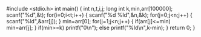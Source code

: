 #include <stdio.h>
int main()
{
int n,t,i,j;
long int k,min,arr[100000];
scanf("%d",&t);
for(i=0;i<t;i++)
{
scanf("%d %ld",&n,&k);
for(j=0;j<n;j++)
{
scanf("%ld",&arr[j]);
}
min=arr[0];
for(j=1;j<n;j++)
{
if(arr[j]<=min)
min=arr[j];
}
if(min>=k)
printf("0\n");
else
printf("%ld\n",k-min);
} 
return 0;
}



